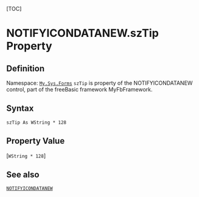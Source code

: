 [TOC]
# NOTIFYICONDATANEW.szTip Property

## Definition
Namespace: [`My.Sys.Forms`](My.Sys.Forms.md)
`szTip` is property of the NOTIFYICONDATANEW control, part of the freeBasic framework MyFbFramework.
## Syntax
```freeBasic
szTip As WString * 128
```
## Property Value
[`WString * 128`]
## See also
[`NOTIFYICONDATANEW`](NOTIFYICONDATANEW.md)
